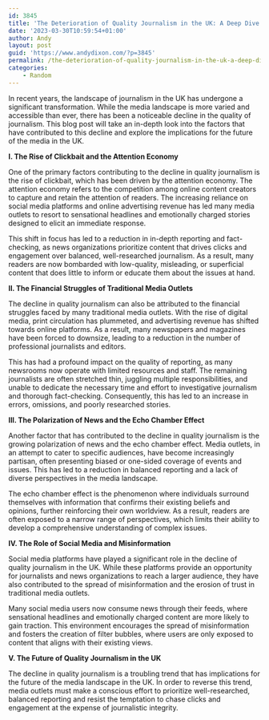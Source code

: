 ```yaml
---
id: 3845
title: 'The Deterioration of Quality Journalism in the UK: A Deep Dive into the Downward Spiral'
date: '2023-03-30T10:59:54+01:00'
author: Andy
layout: post
guid: 'https://www.andydixon.com/?p=3845'
permalink: /the-deterioration-of-quality-journalism-in-the-uk-a-deep-dive-into-the-downward-spiral/
categories:
    - Random
---
```


  
In recent years, the landscape of journalism in the UK has undergone a significant transformation. While the media landscape is more varied and accessible than ever, there has been a noticeable decline in the quality of journalism. This blog post will take an in-depth look into the factors that have contributed to this decline and explore the implications for the future of the media in the UK.  
  
**I. The Rise of Clickbait and the Attention Economy**  
  
One of the primary factors contributing to the decline in quality journalism is the rise of clickbait, which has been driven by the attention economy. The attention economy refers to the competition among online content creators to capture and retain the attention of readers. The increasing reliance on social media platforms and online advertising revenue has led many media outlets to resort to sensational headlines and emotionally charged stories designed to elicit an immediate response.  
  
This shift in focus has led to a reduction in in-depth reporting and fact-checking, as news organizations prioritize content that drives clicks and engagement over balanced, well-researched journalism. As a result, many readers are now bombarded with low-quality, misleading, or superficial content that does little to inform or educate them about the issues at hand.  
  
**II. The Financial Struggles of Traditional Media Outlets**  
  
The decline in quality journalism can also be attributed to the financial struggles faced by many traditional media outlets. With the rise of digital media, print circulation has plummeted, and advertising revenue has shifted towards online platforms. As a result, many newspapers and magazines have been forced to downsize, leading to a reduction in the number of professional journalists and editors.  
  
This has had a profound impact on the quality of reporting, as many newsrooms now operate with limited resources and staff. The remaining journalists are often stretched thin, juggling multiple responsibilities, and unable to dedicate the necessary time and effort to investigative journalism and thorough fact-checking. Consequently, this has led to an increase in errors, omissions, and poorly researched stories.  
  
**III. The Polarization of News and the Echo Chamber Effect**  
  
Another factor that has contributed to the decline in quality journalism is the growing polarization of news and the echo chamber effect. Media outlets, in an attempt to cater to specific audiences, have become increasingly partisan, often presenting biased or one-sided coverage of events and issues. This has led to a reduction in balanced reporting and a lack of diverse perspectives in the media landscape.  
  
The echo chamber effect is the phenomenon where individuals surround themselves with information that confirms their existing beliefs and opinions, further reinforcing their own worldview. As a result, readers are often exposed to a narrow range of perspectives, which limits their ability to develop a comprehensive understanding of complex issues.  
  
**IV. The Role of Social Media and Misinformation**  
  
Social media platforms have played a significant role in the decline of quality journalism in the UK. While these platforms provide an opportunity for journalists and news organizations to reach a larger audience, they have also contributed to the spread of misinformation and the erosion of trust in traditional media outlets.  
  
Many social media users now consume news through their feeds, where sensational headlines and emotionally charged content are more likely to gain traction. This environment encourages the spread of misinformation and fosters the creation of filter bubbles, where users are only exposed to content that aligns with their existing views.  
  
**V. The Future of Quality Journalism in the UK**  
  
The decline in quality journalism is a troubling trend that has implications for the future of the media landscape in the UK. In order to reverse this trend, media outlets must make a conscious effort to prioritize well-researched, balanced reporting and resist the temptation to chase clicks and engagement at the expense of journalistic integrity.
